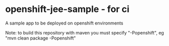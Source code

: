 openshift-jee-sample - for ci
====================

A sample app to be deployed on openshift environments

Note: to build this repository with maven you must specify "-Popenshift", eg "mvn clean package -Popenshift"


